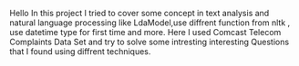 Hello 
In this project I tried to cover some concept in text analysis and natural language processing like LdaModel,use diffrent function from nltk , use datetime type for first time  and more.
Here I used Comcast Telecom Complaints Data Set and try to solve some intresting interesting Questions that I found using diffrent techniques.
